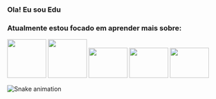### Ola! Eu sou Edu 


### Atualmente estou focado em aprender mais sobre:
<div>
  <img src="https://cdn.jsdelivr.net/gh/devicons/devicon/icons/html5/html5-original-wordmark.svg" style="width:90px ; height: 90px"/>
  <img src="https://cdn.jsdelivr.net/gh/devicons/devicon/icons/css3/css3-original-wordmark.svg" style="width:90px ; height: 90px"/>
  <img src="https://cdn.jsdelivr.net/gh/devicons/devicon/icons/javascript/javascript-original.svg" style="width:90px ; height: 70px" />
  <img src="https://cdn.jsdelivr.net/gh/devicons/devicon/icons/csharp/csharp-original.svg" style="width:90px ; height: 70px"/>
  <img src="https://cdn.jsdelivr.net/gh/devicons/devicon/icons/dotnetcore/dotnetcore-original.svg" style="width:90px ; height: 70px"/>
</div>

![Snake animation](https://github.com/eduardolima002/eduardolima002/blob/output/github-contribution-grid-snake.svg)
          




